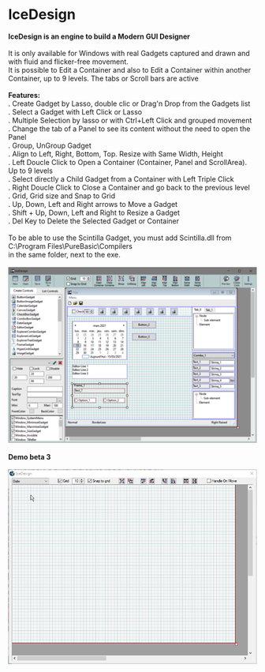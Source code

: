 # IceDesign

__IceDesign is an engine to build a Modern GUI Designer__<br>
<br>
It is only available for Windows with real Gadgets captured and drawn and with fluid and flicker-free movement.<br>
It is possible to Edit a Container and also to Edit a Container within another Container, up to 9 levels. The tabs or Scroll bars are active<br>
<br>
__Features:__<br>
. Create Gadget by Lasso, double clic or Drag'n Drop from the Gadgets list<br>
. Select a Gadget with Left Click or Lasso<br>
. Multiple Selection by lasso or with Ctrl+Left Click and grouped movement<br>
. Change the tab of a Panel to see its content without the need to open the Panel<br>
. Group, UnGroup Gadget<br>
. Align to Left, Right, Bottom, Top. Resize with Same Width, Height<br>
. Left Doucle Click to Open a Container (Container, Panel and ScrollArea). Up to 9 levels<br>
. Select directly a Child Gadget from a Container with Left Triple Click<br>
. Right Doucle Click to Close a Container and go back to the previous level<br>
. Grid, Grid size and Snap to Grid<br>
. Up, Down, Left and Right arrows to Move a Gadget<br>
. Shift + Up, Down, Left and Right to Resize a Gadget<br>
. Del Key to Delete the Selected Gadget or Container<br>
<br>
To be able to use the Scintilla Gadget, you must add Scintilla.dll from C:\Program Files\PureBasic\Compilers<br>
in the same folder, next to the exe.<br>
<br>
![Alt text](/Images/IceDesign_2021-03-13.png?raw=true "IceDesign")<br><br>
__Demo beta 3__<br><br>
![Alt text](/gif_demo/IceDesign_Beta2_demo.gif?raw=true "IceDesign")<br>
